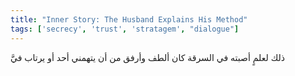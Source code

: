 ```yaml
---
title: "Inner Story: The Husband Explains His Method"
tags: ['secrecy', 'trust', 'stratagem', "dialogue"]
---
```


 ذلك لعلمٍ أصبته في السرقة كان ألطف وأرفق من أن يتهمني أحد أو يرتاب فيَّ
